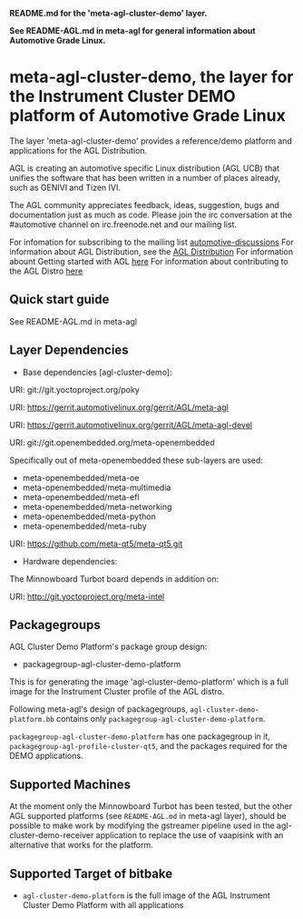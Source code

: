 **README.md for the 'meta-agl-cluster-demo' layer.**

**See README-AGL.md in meta-agl for general information about Automotive Grade Linux.**


meta-agl-cluster-demo, the layer for the Instrument Cluster DEMO platform of Automotive Grade Linux
=================================================================================

The layer 'meta-agl-cluster-demo' provides a reference/demo platform and
applications for the AGL Distribution.

AGL is creating an automotive specific Linux distribution (AGL UCB) that unifies
the software that has been written in a number of places already,
such as GENIVI and Tizen IVI.

The AGL community appreciates feedback, ideas, suggestion, bugs and
documentation just as much as code. Please join the irc conversation
at the #automotive channel on irc.freenode.net and our mailing list.

For infomation for subscribing to the mailing list
    [automotive-discussions](http://lists.linuxfoundation.org/mailman/listinfo/automotive-discussions)
For information about AGL Distribution, see the
    [AGL Distribution](https://wiki.automotivelinux.org/agl-distro)
For information abount Getting started with AGL
    [here](https://wiki.automotivelinux.org/start/getting-started)
For information about contributing to the AGL Distro
    [here](https://wiki.automotivelinux.org/agl-distro/contributing)


Quick start guide
-----------------
See README-AGL.md in meta-agl


Layer Dependencies
------------------

* Base dependencies [agl-cluster-demo]:

URI: git://git.yoctoproject.org/poky

URI: https://gerrit.automotivelinux.org/gerrit/AGL/meta-agl

URI: https://gerrit.automotivelinux.org/gerrit/AGL/meta-agl-devel

URI: git://git.openembedded.org/meta-openembedded

Specifically out of meta-openembedded these sub-layers are used:

 - meta-openembedded/meta-oe
 - meta-openembedded/meta-multimedia
 -  meta-openembedded/meta-efl
 -  meta-openembedded/meta-networking
 -  meta-openembedded/meta-python
 -  meta-openembedded/meta-ruby

URI: https://github.com/meta-qt5/meta-qt5.git

* Hardware dependencies:

The Minnowboard Turbot board depends in addition on:

URI: http://git.yoctoproject.org/meta-intel


Packagegroups
-------------

AGL Cluster Demo Platform's package group design:

* packagegroup-agl-cluster-demo-platform

This is for generating the image 'agl-cluster-demo-platform' which is a full
image for the Instrument Cluster profile of the AGL distro.

Following meta-agl's design of packagegroups, ``agl-cluster-demo-platform.bb``
contains only ``packagegroup-agl-cluster-demo-platform``.

``packagegroup-agl-cluster-demo-platform`` has one packagegroup in it,
``packagegroup-agl-profile-cluster-qt5``, and the packages required for the DEMO
applications.

Supported Machines
------------------

At the moment only the Minnowboard Turbot has been tested, but the other
AGL supported platforms (see `README-AGL.md` in meta-agl layer), should be
possible to make work by modifying the gstreamer pipeline used in the
agl-cluster-demo-receiver application to replace the use of vaapisink with
an alternative that works for the platform.

Supported Target of bitbake
------------------------

* `agl-cluster-demo-platform` is the full image of the AGL Instrument Cluster
Demo Platform with all applications

